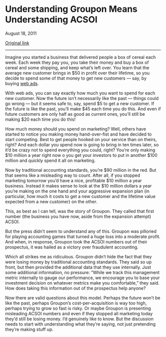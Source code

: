Understanding Groupon Means Understanding ACSOI
===============================================

August 18, 2011

[Original link](http://www.aaronsw.com/weblog/acsoi)

* * * * *

Imagine you started a business that delivered people a box of cereal
each week. Each week they pay you, you take their money and buy a box of
cereal and some shipping, and keep what’s left over. You learn that the
average new customer brings in \$50 in profit over their lifetime, so
you decide to spend some of that money to get new customers — say, by
buying [web ads](http://www.aaronsw.com/weblog/adlogic).

With web ads, you can say exactly how much you want to spend for each
new customer. Now the future isn’t necessarily like the past — things
could go wrong — but it seems safe to, say, spend \$5 to get a new
customer. If the future is like the past, you’ll make \$45 each time you
do this. And even if future customers are only half as good as current
ones, you’ll still be making \$20 each time you do this!

How much money should you spend on marketing? Well, others have started
to notice you making money hand-over-fist and have decided to start
competing. Best to get people hooked on your service than on theirs,
right? And each dollar you spend now is going to bring in ten times
later, so it’d be crazy not to spend everything you could, right? You’re
only making \$10 million a year right now o you get your investors to
put in another \$100 million and quickly spend it all on marketing.

Now by traditional accounting standards, you’re \$90 million in the red.
But that seems like a misleading way to count. After all, if you stopped
marketing tomorrow you’d have a nice, profitable \$10 million a year
business. Instead it makes sense to look at the \$10 million dollars a
year you’re making on the one hand and your aggressive expansion plan
(in particular, how much it costs to get a new customer and the lifetime
value expected from a new customer) on the other.

This, as best as I can tell, was the story of Groupon. They called that
first number (the business you have now, aside from the expansion
attempt) ACSOI.

But the press didn’t seem to understand any of this. Groupon was
pilloried for playing accounting games that turned a huge loss into a
moderate profit. And when, in response, Groupon took the ACSOI numbers
out of their prospectus, it was hailed as a victory over fraudulent
accounting.

Which all strikes me as ridiculous. Groupon didn’t hide the fact that
they were losing money by traditional accounting standards. They said so
up front, but then provided the additional data that they use
internally. Just some additional information, no pressure: “While we
track this management metric internally to gauge our performance, we
encourage you to base your investment decision on whatever metrics make
you comfortable,” they said. How does taking this information out of the
prospectus help anyone?

Now there are valid questions about this model. Perhaps the future won’t
be like the past, perhaps Groupon’s cost-per-acquisition is way too
high, perhaps trying to grow so fast is risky. Or maybe Groupon is
presenting misleading ACSOI numbers and even if they stopped all
marketing today they’d still be losing money. I’d genuinely like to
know. But the discussion needs to start with understanding what they’re
saying, not just pretending they’re making stuff up.
